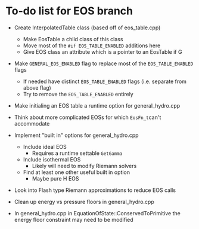 # To-do list for EOS branch

- Create InterpolatedTable class (based off of eos_table.cpp)
  - Make EosTable a child class of this class
  - Move most of the `#if EOS_TABLE_ENABLED` additions here
  - Give EOS class an attribute which is a pointer to an EosTable if G

- Make `GENERAL_EOS_ENABLED` flag to replace most of the `EOS_TABLE_ENABLED` flags
  - If needed have distinct `EOS_TABLE_ENABLED` flags (i.e. separate from above flag)
  - Try to remove the `EOS_TABLE_ENABLED` entirely

- Make initialing an EOS table a runtime option for general_hydro.cpp

- Think about more complicated EOSs for which `EosFn_t`can't accommodate

- Implement "built in" options for general_hydro.cpp
  - Include ideal EOS
    - Requires a runtime settable `GetGamma`
  - Include isothermal EOS
    - Likely will need to modify Riemann solvers
  - Find at least one other useful built in option
    - Maybe pure H EOS

- Look into Flash type Riemann approximations to reduce EOS calls

- Clean up energy vs pressure floors in general_hydro.cpp

- In general_hydro.cpp in EquationOfState::ConservedToPrimitive the energy floor constraint may need to be modified
